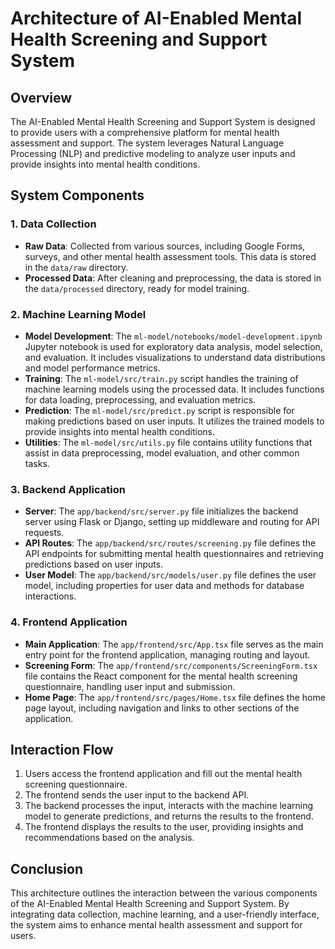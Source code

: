 # Architecture of AI-Enabled Mental Health Screening and Support System

## Overview
The AI-Enabled Mental Health Screening and Support System is designed to provide users with a comprehensive platform for mental health assessment and support. The system leverages Natural Language Processing (NLP) and predictive modeling to analyze user inputs and provide insights into mental health conditions.

## System Components

### 1. Data Collection
- **Raw Data**: Collected from various sources, including Google Forms, surveys, and other mental health assessment tools. This data is stored in the `data/raw` directory.
- **Processed Data**: After cleaning and preprocessing, the data is stored in the `data/processed` directory, ready for model training.

### 2. Machine Learning Model
- **Model Development**: The `ml-model/notebooks/model-development.ipynb` Jupyter notebook is used for exploratory data analysis, model selection, and evaluation. It includes visualizations to understand data distributions and model performance metrics.
- **Training**: The `ml-model/src/train.py` script handles the training of machine learning models using the processed data. It includes functions for data loading, preprocessing, and evaluation metrics.
- **Prediction**: The `ml-model/src/predict.py` script is responsible for making predictions based on user inputs. It utilizes the trained models to provide insights into mental health conditions.
- **Utilities**: The `ml-model/src/utils.py` file contains utility functions that assist in data preprocessing, model evaluation, and other common tasks.

### 3. Backend Application
- **Server**: The `app/backend/src/server.py` file initializes the backend server using Flask or Django, setting up middleware and routing for API requests.
- **API Routes**: The `app/backend/src/routes/screening.py` file defines the API endpoints for submitting mental health questionnaires and retrieving predictions based on user inputs.
- **User Model**: The `app/backend/src/models/user.py` file defines the user model, including properties for user data and methods for database interactions.

### 4. Frontend Application
- **Main Application**: The `app/frontend/src/App.tsx` file serves as the main entry point for the frontend application, managing routing and layout.
- **Screening Form**: The `app/frontend/src/components/ScreeningForm.tsx` file contains the React component for the mental health screening questionnaire, handling user input and submission.
- **Home Page**: The `app/frontend/src/pages/Home.tsx` file defines the home page layout, including navigation and links to other sections of the application.

## Interaction Flow
1. Users access the frontend application and fill out the mental health screening questionnaire.
2. The frontend sends the user input to the backend API.
3. The backend processes the input, interacts with the machine learning model to generate predictions, and returns the results to the frontend.
4. The frontend displays the results to the user, providing insights and recommendations based on the analysis.

## Conclusion
This architecture outlines the interaction between the various components of the AI-Enabled Mental Health Screening and Support System. By integrating data collection, machine learning, and a user-friendly interface, the system aims to enhance mental health assessment and support for users.